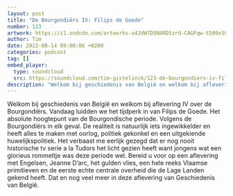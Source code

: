 ```yaml
---
layout: post
title: "De Bourgondiërs IV: Filips de Goede"
number: 123
artwork: https://i1.sndcdn.com/artworks-o4JdW7D5N4RDSzrd-CAGFqw-t500x500.jpg
author: Tim
date: 2022-08-14 09:00:06 +0200
categories: podcast
tag: []
embed_player:
  type: soundcloud
  src: https://soundcloud.com/tim-gistelinck/123-de-bourgondiers-iv-filips-de-goede
description: "Welkom bij geschiedenis van België en welkom bij aflevering IV over de Bourgondiërs."
---
```

Welkom bij geschiedenis van België en welkom bij aflevering IV over de Bourgondiërs. Vandaag luidden we het tijdperk in van Filips de Goede. Het absolute hoogtepunt van de Bourgondische periode. Volgens de Bourgondiërs in elk geval. De realiteit is natuurlijk iets ingewikkelder en heeft alles te maken met oorlog, politiek gekonkel en een uitgekiende huwelijkspolitiek. Het verbaast me eerlijk gezegd dat er nog nooit historische tv serie a la Tudors het licht gezien heeft want jongens wat een glorieus rommeltje was deze periode wel. Bereid u voor op een aflevering met Engelsen, Jeanne D’arc, het gulden vlies, een hele reeks Vlaamse primitieven en de eerste echte centrale overheid die de Lage Landen gekend heeft. Dat en nog veel meer in deze aflevering van Geschiedenis van België.